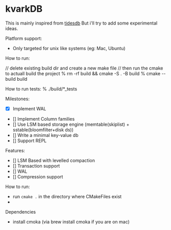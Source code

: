 # kvarkDB

This is mainly inspired from [tidesdb](https://github.com/tidesdb/tidesdb)
But i'll try to add some experimental ideas.

Platform support:
- Only targeted for unix like systems (eg: Mac, Ubuntu)

How to run:

// delete existing build dir and create a new make file
// then run the cmake to actuall build the project
% rm -rf build && cmake -S . -B build
% cmake --build build

How to run tests:
% ./build/*_tests

Milestones:

- [X] Implement WAL
- [] Implement Column families
- [] Use LSM based storage engine (memtable(skiplist) + sstable(bloomfilter+disk ds))
- [] Write a minimal key-value db
- [] Support REPL

Features:

- [] LSM Based with levelled compaction
- [] Transaction support
- [] WAL
- [] Compression support

How to run:

- run `cmake .` in the directory where CMakeFiles exist
-

Dependencies
- install cmoka (via brew install cmoka if you are on mac)
